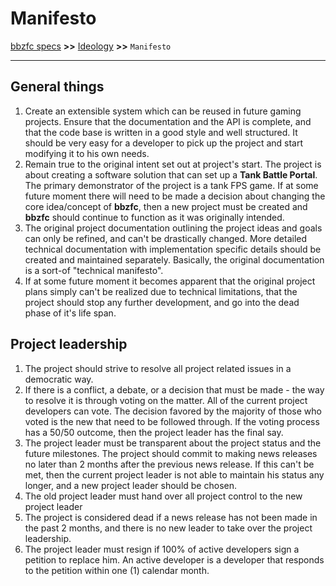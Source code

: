 # Manifesto

[bbzfc specs](../bbzfc_specs.md) **>>** [Ideology](ideology.md) **>>** `Manifesto`

---


## General things

1. Create an extensible system which can be reused in future gaming projects. Ensure that the documentation and the API
is complete, and that the code base is written in a good style and well structured. It should be very easy for a
developer to pick up the project and start modifying it to his own needs.
2. Remain true to the original intent set out at project's start. The project is about creating a software solution that
can set up a **Tank Battle Portal**. The primary demonstrator of the project is a tank FPS game. If at some future
moment there will need to be made a decision about changing the core idea/concept of **bbzfc**, then a new project must
be created and **bbzfc** should continue to function as it was originally intended.
3. The original project documentation outlining the project ideas and goals can only be refined, and can't be
drastically changed. More detailed technical documentation with implementation specific details should be created and
maintained separately. Basically, the original documentation is a sort-of "technical manifesto".
4. If at some future moment it becomes apparent that the original project  plans simply can't be realized due to
technical limitations, that the project should stop any further development, and go into the dead phase of it's life
span.


## Project leadership

1. The project should strive to resolve all project related issues in a democratic way.
2. If there is a conflict, a debate, or a decision that must be made - the way to resolve it is through voting on the
matter. All of the current project developers can vote. The decision favored by the majority of those who voted is the
new that need to be followed through. If the voting process has a 50/50 outcome, then the project leader has the final
say.
3. The project leader must be transparent about the project status and the future milestones. The project should commit
to making news releases no later than 2 months after the previous news release. If this can't be met, then
the current project leader is not able to maintain his status any longer, and a new project leader should be chosen.
4. The old project leader must hand over all project control to the new project leader
5. The project is considered dead if a news release has not been made in the past 2 months, and there is no new leader
to take over the project leadership.
6. The project leader must resign if 100% of active developers sign a petition to replace him. An active developer is
a developer that responds to the petition within one (1) calendar month.
